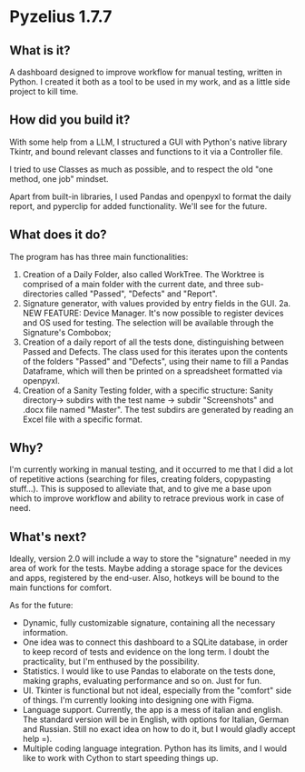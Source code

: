 # Pyzelius 1.7.7
## What is it?
A dashboard designed to improve workflow for manual testing, written in Python. I created it both as a tool to be used in my work, and as a little side project to kill time.

## How did you build it?
With some help from a LLM, I structured a GUI with Python's native library Tkintr, and bound relevant classes and functions to it via a Controller file.

I tried to use Classes as much as possible, and to respect the old "one method, one job" mindset. 

Apart from built-in libraries, I used Pandas and openpyxl to format the daily report, and pyperclip for added functionality. We'll see for the future. 

## What does it do?
The program has has three main functionalities:
  1. Creation of a Daily Folder, also called WorkTree. The Worktree is comprised of a main folder with the current date, and three sub-directories called "Passed", "Defects" and "Report".
  2. Signature generator, with values provided by entry fields in the GUI.
     2a. NEW FEATURE: Device Manager. It's now possible to register devices and OS used for testing. The selection will be available through the Signature's Combobox;
  3. Creation of a daily report of all the tests done, distinguishing between Passed and Defects. The class used for this iterates upon the contents of the folders "Passed" and "Defects", using their name to fill a Pandas Dataframe, which will then be printed on a spreadsheet formatted via openpyxl.
  4. Creation of a Sanity Testing folder, with a specific structure: Sanity directory-> subdirs with the test name -> subdir "Screenshots" and .docx file named "Master". The test subdirs are generated by reading       an Excel file with a specific format.
## Why?
I'm currently working in manual testing, and it occurred to me that I did a lot of repetitive actions (searching for files, creating folders, copypasting stuff...). This is supposed to alleviate that, and to give me a base upon which to improve workflow and ability to retrace previous work in case of need. 

## What's next?
Ideally, version 2.0 will include a way to store the "signature" needed in my area of work for the tests. Maybe adding a storage space for the devices and apps, registered by the end-user.
Also, hotkeys will be bound to the main functions for comfort.

As for the future: 
- Dynamic, fully customizable signature, containing all the necessary information.
- One idea was to connect this dashboard to a SQLite database, in order to keep record of tests and evidence on the long term. I doubt the practicality, but I'm enthused by the possibility.
- Statistics. I would like to use Pandas to elaborate on the tests done, making graphs, evaluating performance and so on. Just for fun.
- UI. Tkinter is functional but not ideal, especially from the "comfort" side of things. I'm currently looking into designing one with Figma.
- Language support. Currently, the app is a mess of italian and english. The standard version will be in English, with options for Italian, German and Russian. Still no exact idea on how to do it, but I would gladly accept help =).
- Multiple coding language integration. Python has its limits, and I would like to work with Cython to start speeding things up.

